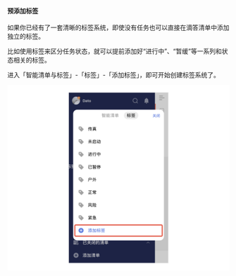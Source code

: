 #### 预添加标签

如果你已经有了一套清晰的标签系统，即使没有任务也可以直接在滴答清单中添加独立的标签。

比如使用标签来区分任务状态，就可以提前添加好“进行中”、“暂缓”等一系列和状态相关的标签。

进入「智能清单与标签」-「标签」-「添加标签」，即可开始创建标签系统了。

![iosaddtag](../../images/ios/tag/presettag.jpg)

